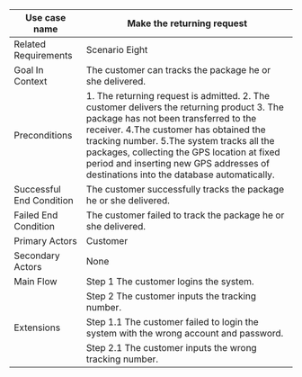 | Use case name            | Make the returning request               |
| ------------------------ | ---------------------------------------- |
| Related Requirements     | Scenario Eight                           |
| Goal In Context          | The customer can tracks the package he or she delivered. |
| Preconditions            | 1. The returning request is admitted. 2. The customer delivers the returning product 3. The package has not been transferred to the receiver. 4.The customer has obtained the tracking number. 5.The system tracks all the packages, collecting the GPS location at fixed period and inserting new GPS addresses of destinations into the database automatically. |
| Successful End Condition | The customer successfully tracks the package he or she delivered. |
| Failed End Condition     | The customer failed to track the package he or she delivered. |
| Primary Actors           | Customer                                 |
| Secondary Actors         | None                                     |
| Main Flow                | Step 1 The customer logins the system.   |
|                          | Step 2 The customer inputs the tracking number. |
| Extensions               | Step 1.1 The customer failed to login the system with the wrong account and password. |
|                          | Step 2.1 The customer inputs the wrong tracking number. |